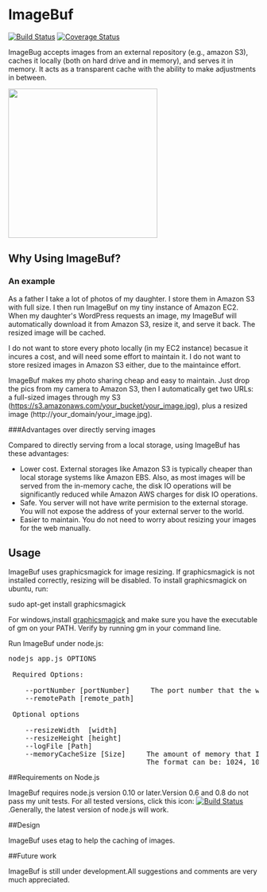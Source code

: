 

# ImageBuf

[![Build Status](https://travis-ci.org/yefuwang/ImageBuf.svg?branch=master)](https://travis-ci.org/yefuwang/ImageBuf)
[![Coverage Status](https://coveralls.io/repos/github/yefuwang/ImageBuf/badge.svg?branch=dev)](https://coveralls.io/github/yefuwang/ImageBuf?branch=dev)

ImageBug accepts images from an external repository (e.g., amazon S3), caches it locally (both on hard drive and in memory), and serves it in memory. It acts as a transparent cache with the ability to make adjustments in between.

<img src="https://s3.amazonaws.com/wangyefucom/imagebuf.jpg" height="300" />

## Why Using ImageBuf? 

### An example

As a father I take a lot of photos of my daughter. I store them in Amazon S3 with full size. I then run ImageBuf on my tiny instance of Amazon EC2. When my daughter's WordPress requests an image, my ImageBuf will automatically download it from Amazon S3, resize it, and serve it back. The resized image will be cached.

I do not want to store every photo locally (in my EC2 instance) becasue it incures a cost, and will need some effort to maintain it. I do not want to store resized images in Amazon S3 either, due to the maintaince effort. 

ImageBuf makes my photo sharing cheap and easy to maintain. Just drop the pics from my camera to Amazon S3, then I automatically get two URLs: a full-sized images through my S3 (https://s3.amazonaws.com/your_bucket/your_image.jpg), plus a resized image (http://your_domain/your_image.jpg). 

###Advantages over directly serving images

Compared to directly serving from a local storage, using ImageBuf has these advantages:

* Lower cost. External storages like Amazon S3 is typically cheaper than local storage systems like Amazon EBS. Also, as most images will be served from the in-memory cache, the disk IO operations will be significantly reduced while Amazon AWS charges for disk IO operations. 
* Safe. You server will not have write permision to the external storage. You will not expose the address of your external server to the world. 
* Easier to maintain. You do not need to worry about resizing your images for the web manually. 

## Usage

ImageBuf uses graphicsmagick for image resizing. If graphicsmagick is not installed correctly, resizing will be disabled. To install graphicsmagick on ubuntu, run:

sudo apt-get install graphicsmagick

For windows,install [graphicsmagick](http://www.graphicsmagick.org/) and make sure you have the executable of gm on your PATH. Verify by running gm in your command line.

Run ImageBuf under node.js:
<pre>
nodejs app.js OPTIONS

 Required Options:

    --portNumber [portNumber]     The port number that the web server will be hosted on.
    --remotePath [remote_path]

 Optional options

    --resizeWidth  [width]
    --resizeHeight [height]
    --logFile [Path]
    --memoryCacheSize [Size]     The amount of memory that ImageBuf uses as a in-memory cache.
                                 The format can be: 1024, 1000KB. 128MB, etc.Default: 0
</pre>

##Requirements on Node.js

ImageBuf requires node.js version 0.10 or later.Version 0.6 and 0.8 do not pass my unit tests.
For all tested versions, click this icon: [![Build Status](https://travis-ci.org/yefuwang/ImageBuf.svg?branch=master)](https://travis-ci.org/yefuwang/ImageBuf).Generally, the latest version of node.js will work.

##Design

ImageBuf uses etag to help the caching of images.

##Future work

ImageBuf is still under development.All suggestions and comments are very much appreciated.

